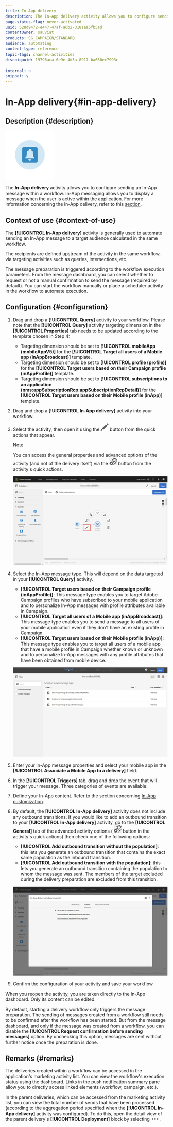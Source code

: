 ```yaml
---
title: In-App delivery
description: The In-App delivery activity allows you to configure sending an In-App message within a workflow.
page-status-flag: never-activated
uuid: 528d9472-e447-47af-a6b2-3181aa5fb5ad
contentOwner: sauviat
products: SG_CAMPAIGN/STANDARD
audience: automating
content-type: reference
topic-tags: channel-activities
discoiquuid: 19796aca-6e9e-4d3a-8917-ba660ec7993c

internal: n
snippet: y
---
```


# In-App delivery{#in-app-delivery}

## Description {#description}

![](assets/wkf_in_app_1.png)

The **In-App delivery** activity allows you to configure sending an In-App message within a workflow. In-App messaging allows you to display a message when the user is active within the application. For more information concerning the In-App delivery, refer to this [section](../../channels/using/about-in-app-messaging.md).

## Context of use {#context-of-use}

The **[!UICONTROL In-App delivery]** activity is generally used to automate sending an In-App message to a target audience calculated in the same workflow.

The recipients are defined upstream of the activity in the same workflow, via targeting activities such as queries, intersections, etc.

The message preparation is triggered according to the workflow execution parameters. From the message dashboard, you can select whether to request or not a manual confirmation to send the message (required by default). You can start the workflow manually or place a scheduler activity in the workflow to automate execution.

## Configuration {#configuration}

1. Drag and drop a **[!UICONTROL Query]** activity to your workflow. Please note that the **[!UICONTROL Query]** activity targeting dimension in the **[!UICONTROL Properties]** tab needs to be updated according to the template chosen in Step 4:

    * Targeting dimension should be set to **[!UICONTROL mobileApp (mobileAppV5)]** for the **[!UICONTROL Target all users of a Mobile app (inAppBroadcast)]** template.
    * Targeting dimension should be set to **[!UICONTROL profile (profile)]** for the **[!UICONTROL Target users based on their Campaign profile (inAppProfile)]** template.
    * Targeting dimension should be set to **[!UICONTROL subscriptions to an application (nms:appSubscriptionRcp:appSubscriptionRcpDetail)]** for the **[!UICONTROL Target users based on their Mobile profile (inApp)]** template.

1. Drag and drop a **[!UICONTROL In-App delivery]** activity into your workflow.
1. Select the activity, then open it using the ![](assets/edit_darkgrey-24px.png) button from the quick actions that appear.

   >[!NOTE]
   >
   >You can access the general properties and advanced options of the activity (and not of the delivery itself) via the ![](assets/dlv_activity_params-24px.png) button from the activity's quick actions.

   ![](assets/wkf_in_app_3.png)

1. Select the In-App message type. This will depend on the data targeted in your **[!UICONTROL Query]** activity.

    * **[!UICONTROL Target users based on their Campaign profile (inAppProfile)]**: This message type enables you to target Adobe Campaign profiles who have subscribed to your mobile application and to personalize In-App messages with profile attributes available in Campaign.
    * **[!UICONTROL Target all users of a Mobile app (inAppBroadcast)]**: This message type enables you to send a message to all users of your mobile application even if they don't have an existing profile in Campaign.
    * **[!UICONTROL Target users based on their Mobile profile (inApp)]**: This message type enables you to target all users of a mobile app that have a mobile profile in Campaign whether known or unknown and to personalize In-App messages with any profile attributes that have been obtained from mobile device.

   ![](assets/wkf_in_app_4.png)

1. Enter your In-App message properties and select your mobile app in the **[!UICONTROL Associate a Mobile App to a delivery]** field.
1. In the **[!UICONTROL Triggers]** tab, drag and drop the event that will trigger your message. Three categories of events are available: 
1. Define your In-App content. Refer to the section concerning [In-App customization](../../channels/using/customizing-an-in-app-message.md).
1. By default, the **[!UICONTROL In-App delivery]** activity does not include any outbound transitions. If you would like to add an outbound transition to your **[!UICONTROL In-App delivery]** activity, go to the **[!UICONTROL General]** tab of the advanced activity options ( ![](assets/dlv_activity_params-24px.png) button in the activity's quick actions) then check one of the following options:

    * **[!UICONTROL Add outbound transition without the population]**: this lets you generate an outbound transition that contains the exact same population as the inbound transition.
    * **[!UICONTROL Add outbound transition with the population]**: this lets you generate an outbound transition containing the population to whom the message was sent. The members of the target excluded during the delivery preparation are excluded from this transition.

   ![](assets/wkf_in_app_5.png)

1. Confirm the configuration of your activity and save your workflow.

When you reopen the activity, you are taken directly to the In-App dashboard. Only its content can be edited.

By default, starting a delivery workflow only triggers the message preparation. The sending of messages created from a workflow still needs to be confirmed after the workflow has been started. But from the message dashboard, and only if the message was created from a workflow, you can disable the **[!UICONTROL Request confirmation before sending messages]** option. By unchecking this option, messages are sent without further notice once the preparation is done.

## Remarks {#remarks}

The deliveries created within a workflow can be accessed in the application's marketing activity list. You can view the workflow's execution status using the dashboard. Links in the push notification summary pane allow you to directly access linked elements (workflow, campaign, etc.).

In the parent deliveries, which can be accessed from the marketing activity list, you can view the total number of sends that have been processed (according to the aggregation period specified when the **[!UICONTROL In-App delivery]** activity was configured). To do this, open the detail view of the parent delivery's **[!UICONTROL Deployment]** block by selecting ![](assets/wkf_dlv_detail_button.png).
